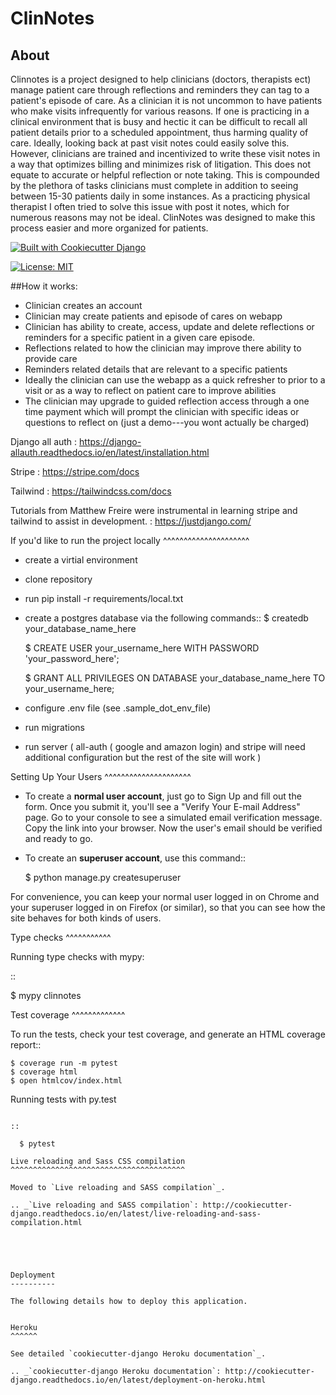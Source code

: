 ClinNotes
=========

## About
Clinnotes is a project designed to help clinicians (doctors, therapists ect) manage patient care through reflections and reminders they can tag to a patient's episode of care. As a clinician it is not uncommon to have patients who make visits infrequently for various reasons. If one is practicing in a clinical environment that is busy and hectic it can be difficult to recall all patient details prior to a scheduled appointment, thus harming quality of care. Ideally, looking back at past visit notes could easily solve this. However, clinicians are trained and incentivized to write these visit notes in a way that optimizes billing and minimizes risk of litigation. This does not equate to accurate or helpful reflection or note taking. This is compounded by the plethora of tasks clinicians must complete in addition to seeing between 15-30 patients daily in some instances. As a practicing physical therapist I often tried to solve this issue with post it notes, which for numerous reasons may not be ideal. ClinNotes was designed to make this process easier and more organized for patients.

[![Built with Cookiecutter Django](https://img.shields.io/badge/built%20with-Cookiecutter%20Django-ff69b4.svg?logo=cookiecutter)](https://github.com/pydanny/cookiecutter-django/)

[![License: MIT](https://img.shields.io/badge/License-MIT-yellow.svg)](https://opensource.org/licenses/MIT)

##How it works:
- Clinician creates an account
- Clinician may create patients and episode of cares on webapp
- Clinician has ability to create, access, update and delete reflections or reminders for a specific patient in a given care episode.
- Reflections related to how the clinician may improve there ability to provide care
- Reminders related details that are relevant to a specific patients
- Ideally the clinician can use the webapp as a quick refresher to prior to a visit or as a way to reflect on patient care to improve abilities
- The clinician may upgrade to  guided reflection access through a one time payment which will prompt the clinician with specific ideas or questions to reflect on (just a demo---you wont actually be charged)


Django all auth : https://django-allauth.readthedocs.io/en/latest/installation.html

Stripe : https://stripe.com/docs

Tailwind : https://tailwindcss.com/docs

Tutorials from Matthew Freire were instrumental in learning stripe and tailwind to assist in development. : https://justdjango.com/

If you'd like to run the project locally
^^^^^^^^^^^^^^^^^^^^^
* create a virtial environment
* clone repository
* run pip install -r requirements/local.txt
* create a postgres database via the following commands::
    $ createdb your_database_name_here

    $ CREATE USER your_username_here WITH PASSWORD 'your_password_here';

    $ GRANT ALL PRIVILEGES ON DATABASE your_database_name_here TO your_username_here;
    
* configure .env file (see .sample_dot_env_file)
* run migrations
* run server ( all-auth ( google and amazon login) and stripe will need additional configuration but the rest of the site will work )


Setting Up Your Users
^^^^^^^^^^^^^^^^^^^^^

* To create a **normal user account**, just go to Sign Up and fill out the form. Once you submit it, you'll see a "Verify Your E-mail Address" page. Go to your console to see a simulated email verification message. Copy the link into your browser. Now the user's email should be verified and ready to go.

* To create an **superuser account**, use this command::

    $ python manage.py createsuperuser

For convenience, you can keep your normal user logged in on Chrome and your superuser logged in on Firefox (or similar), so that you can see how the site behaves for both kinds of users.

Type checks
^^^^^^^^^^^

Running type checks with mypy:

::

  $ mypy clinnotes

Test coverage
^^^^^^^^^^^^^

To run the tests, check your test coverage, and generate an HTML coverage report::

    $ coverage run -m pytest
    $ coverage html
    $ open htmlcov/index.html

Running tests with py.test
~~~~~~~~~~~~~~~~~~~~~~~~~~

::

  $ pytest

Live reloading and Sass CSS compilation
^^^^^^^^^^^^^^^^^^^^^^^^^^^^^^^^^^^^^^^

Moved to `Live reloading and SASS compilation`_.

.. _`Live reloading and SASS compilation`: http://cookiecutter-django.readthedocs.io/en/latest/live-reloading-and-sass-compilation.html





Deployment
----------

The following details how to deploy this application.


Heroku
^^^^^^

See detailed `cookiecutter-django Heroku documentation`_.

.. _`cookiecutter-django Heroku documentation`: http://cookiecutter-django.readthedocs.io/en/latest/deployment-on-heroku.html




